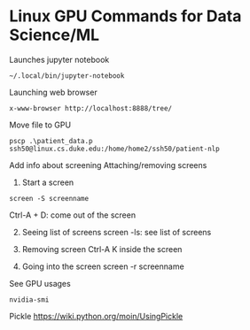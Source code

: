 # Linux GPU Commands for Data Science/ML

Launches jupyter notebook

```
~/.local/bin/jupyter-notebook
```

Launching web browser 
```
x-www-browser http://localhost:8888/tree/
```




Move file to GPU 
```
pscp .\patient_data.p ssh50@linux.cs.duke.edu:/home/home2/ssh50/patient-nlp
```
Add info about screening 
Attaching/removing screens 


1. Start a screen 
```
screen -S screenname
```
Ctrl-A + D: come out of the screen


2. Seeing list of screens 
screen -ls: see list of screens 


3. Removing screen
Ctrl-A K inside the screen 

4. Going into the screen
screen -r screenname 




See GPU usages 
```
nvidia-smi
```

Pickle 
https://wiki.python.org/moin/UsingPickle

